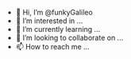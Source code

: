 - 👋 Hi, I’m @funkyGalileo
- 👀 I’m interested in ...
- 🌱 I’m currently learning ...
- 💞️ I’m looking to collaborate on ...
- 📫 How to reach me ...

<!---
funkyGalileo/funkyGalileo is a ✨ special ✨ repository because its `README.md` (this file) appears on your GitHub profile.
You can click the Preview link to take a look at your changes.
--->
